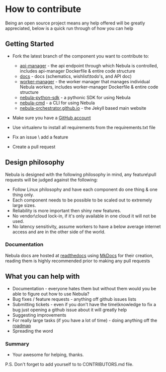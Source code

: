 # How to contribute

Being an open source project means any help offered will be greatly appreciated, below is a quick run through of how you
can help

## Getting Started

* Fork the latest branch of the component you want to contribute to:

    * [api-manager](https://github.com/nebula-orchestrator/worker-manager) - the api endpoint through which Nebula is controlled, includes api-manager Dockerfile & entire code structure
    * [docs](https://github.com/nebula-orchestrator/docs) - docs (schematics, wishlist\todo's, and API doc)
    * [worker-manager](https://github.com/nebula-orchestrator/api-manager) - the worker manager that manages individual Nebula workers, includes worker-manager Dockerfile & entire code structure
    * [nebula-python-sdk](https://github.com/nebula-orchestrator/nebula-python-sdk) - a pythonic SDK for using Nebula
    * [nebula-cmd](https://github.com/nebula-orchestrator/nebula-cmd) - a CLI for using Nebula
    * [nebula-orchestrator.github.io](https://github.com/nebula-orchestrator/nebula-orchestrator.github.io) - the Jekyll based main website


* Make sure you have a [GitHub account](https://github.com/signup/free)
* Use virtualenv to install all requirements from the requirements.txt file
* Fix an issue \ add a feature
* Create a pull request

## Design philosophy 
Nebula is designed with the following philosophy in mind, any feature\pull requests will be judged against the following:

* Follow Linux philosophy and have each component do one thing & one thing only.
* Each component needs to be possible to be scaled out to extremely large sizes.
* Reliability is more important then shiny new features.
* No vendor\cloud lock-in, if it's only available in one cloud it will not be used.
* No latency sensitivity, assume workers to have a below average internet access and are in the other side of the world.

### Documentation

Nebula docs are hosted at [readthedocs](http://nebula.readthedocs.io/en/latest/) using [MkDocs](http://www.mkdocs.org/) for their creation, reading them is highly recommended
prior to making any pull requests

## What you can help with

* Documentation - everyone hates them but without them would you be able to figure out how to use Nebula?
* Bug fixes / feature requests - anything off github issues lists
* Submitting tickets - even if you don't have the time\knowledge to fix a bug just opening a github issue about it will greatly help
* Suggesting improvements
* For really large tasks (if you have a lot of time) - doing anything off the [roadmap](http://nebula.readthedocs.io/en/latest/roadmap/)
* Spreading the word

### Summary

* Your awesome for helping, thanks.

P.S.
Don't forget to add yourself to to CONTRIBUTORS.md file.
